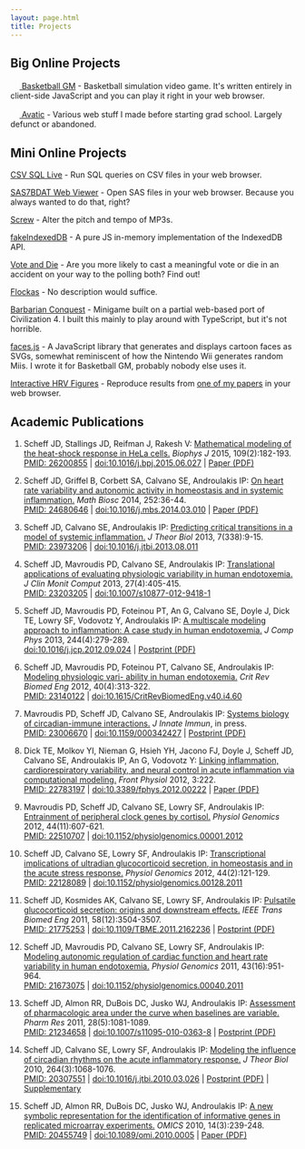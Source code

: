 ```yaml
---
layout: page.html
title: Projects
---
```


<h2>Big Online Projects</h2>

<a href="https://basketball-gm.com/"><img src="/files/icons/basketballgm.png" width="16" height="16" alt="" /> Basketball GM</a> - Basketball simulation video game. It's written entirely in client-side JavaScript and you can play it right in your web browser.

<a href="http://www.avatic.com/"><img src="/files/icons/avatic.png" width="16" height="16" alt="" /> Avatic</a> - Various web stuff I made before starting grad school. Largely defunct or abandoned.

<h2>Mini Online Projects</h2>

<a href="/csv-sql-live/">CSV SQL Live</a> - Run SQL queries on CSV files in your web browser.

<a href="/sas7bdat/">SAS7BDAT Web Viewer</a> - Open SAS files in your web browser. Because you always wanted to do that, right?

<a href="/screw/">Screw</a> - Alter the pitch and tempo of MP3s.

<a href="https://github.com/dumbmatter/fakeIndexedDB">fakeIndexedDB</a> -  A pure JS in-memory implementation of the IndexedDB API.

<a href="/vote-and-die/">Vote and Die</a> - Are you more likely to cast a meaningful vote or die in an accident on your way to the polling both? Find out!

<a href="/flockas/">Flockas</a> - No description would suffice.

<a href="/barbconq/">Barbarian Conquest</a> - Minigame built on a partial web-based port of Civilization 4. I built this mainly to play around with TypeScript, but it's not horrible.

<a href="/facesjs/">faces.js</a> - A JavaScript library that generates and displays cartoon faces as SVGs, somewhat reminiscent of how the Nintendo Wii generates random Miis. I wrote it for Basketball GM, probably nobody else uses it.

<a href="/hrv-interactive/">Interactive HRV Figures</a> - Reproduce results from <a href="http://www.ncbi.nlm.nih.gov/pubmed/24680646">one of my papers</a> in your web browser.

<h2>Academic Publications</h2>

<ol>
<li>
<p>
Scheff JD, Stallings JD, Reifman J, Rakesh V: <a href="/files/papers/2015-heat-shock-response.pdf">Mathematical modeling of the heat-shock response in HeLa cells.</a> <em>Biophys J</em> 2015, 109(2):182-193.<br />
<span class="publinks"><a href="http://www.ncbi.nlm.nih.gov/pubmed/26200855">PMID: 26200855</a> | <a href="http://dx.doi.org/10.1016/j.bpj.2015.06.027">doi:10.1016/j.bpj.2015.06.027</a> | <a href="/files/papers/2015-heat-shock-response.pdf">Paper (PDF)</a></span>
</p>
</li>

<li>
<p>
Scheff JD, Griffel B, Corbett  SA, Calvano SE, Androulakis IP: <a href="/files/papers/2014-on-heart-rate-variability.pdf">On heart rate variability and autonomic activity in homeostasis and in systemic inflammation.</a> <em>Math Biosc</em> 2014, 252:36-44.<br />
<span class="publinks"><a href="http://www.ncbi.nlm.nih.gov/pubmed/24680646">PMID: 24680646</a> | <a href="http://dx.doi.org/10.1016/j.mbs.2014.03.010">doi:10.1016/j.mbs.2014.03.010</a> | <a href="/files/papers/2014-on-heart-rate-variability.pdf">Paper (PDF)</a></span>
</p>
</li>

<li>
<p>
Scheff JD, Calvano SE, Androulakis IP: <a href="http://dx.doi.org/10.1016/j.jtbi.2013.08.011">Predicting critical transitions in a model of systemic inflammation.</a> <em>J Theor Biol</em> 2013, 7(338):9-15.<br />
<span class="publinks"><a href="http://www.ncbi.nlm.nih.gov/pubmed/23973206">PMID: 23973206</a> | <a href="http://dx.doi.org/10.1016/j.jtbi.2013.08.011">doi:10.1016/j.jtbi.2013.08.011</a></span>
</p>
</li>

<li>
<p>
Scheff JD, Mavroudis PD, Calvano SE, Androulakis IP: <a href="http://dx.doi.org/10.1007/s10877-012-9418-1">Translational applications of evaluating
physiologic variability in human endotoxemia.</a> <em>J Clin Monit Comput</em> 2013, 27(4):405-415.<br />
<span class="publinks"><a href="http://www.ncbi.nlm.nih.gov/pubmed/23203205">PMID: 23203205</a> | <a href="http://dx.doi.org/10.1007/s10877-012-9418-1">doi:10.1007/s10877-012-9418-1</a></span>
</p>
</li>

<li>
<p>
Scheff JD, Mavroudis PD, Foteinou PT, An G, Calvano SE, Doyle J, Dick TE, Lowry SF, Vodovotz Y, Androulakis IP: <a href="/files/papers/2013-multiscale-modeling-approach.pdf">A multiscale modeling approach to inflammation: A case study in human endotoxemia.</a> <em>J Comp Phys</em> 2013, 244(4):279-289.<br />
<span class="publinks"><a href="http://dx.doi.org/10.1016/j.jcp.2012.09.024">doi:10.1016/j.jcp.2012.09.024</a> | <a href="/files/papers/2013-multiscale-modeling-approach.pdf">Postprint (PDF)</a></span>
</p>
</li>

<li>
<p>
Scheff JD, Mavroudis PD, Foteinou PT, Calvano SE, Androulakis IP: <a href="http://dx.doi.org/10.1615/CritRevBiomedEng.v40.i4.60">Modeling physiologic vari-
ability in human endotoxemia.</a> <em>Crit Rev Biomed Eng</em> 2012, 40(4):313-322.<br />
<span class="publinks"><a href="http://www.ncbi.nlm.nih.gov/pubmed/23140122">PMID: 23140122</a> | <a href="http://dx.doi.org/10.1615/CritRevBiomedEng.v40.i4.60">doi:10.1615/CritRevBiomedEng.v40.i4.60</a></span>
</p>
</li>

<li>
<p>
Mavroudis PD, Scheff JD, Calvano SE, Androulakis IP: <a href="/files/papers/2012-systems-biology-circadian.pdf">Systems biology of circadian-immune interactions.</a> <em>J Innate Immun</em>, in press.<br />
<span class="publinks"><a href="http://www.ncbi.nlm.nih.gov/pubmed/23006670">PMID: 23006670</a> | <a href="http://dx.doi.org/10.1159/000342427">doi:10.1159/000342427</a> | <a href="/files/papers/2012-systems-biology-circadian.pdf">Postprint (PDF)</a></span>
</p>
</li>

<li>
<p>
Dick TE, Molkov YI, Nieman G, Hsieh YH, Jacono FJ, Doyle J, Scheff JD, Calvano SE, Androulakis IP, An G, Vodovotz Y: <a href="/files/papers/2012-linking-inflammation-cardiorespiratory.pdf">Linking inflammation, cardiorespiratory variability, and neural control in acute inflammation via computational modeling.</a> <em>Front Physiol</em> 2012, 3:222.<br />
<span class="publinks"><a href="http://www.ncbi.nlm.nih.gov/pubmed/22783197">PMID: 22783197</a> | <a href="http://dx.doi.org/10.3389/fphys.2012.00222">doi:10.3389/fphys.2012.00222</a> | <a href="/files/papers/2012-linking-inflammation-cardiorespiratory.pdf">Paper (PDF)</a></span>
</p>
</li>

<li>
<p>
Mavroudis PD, Scheff JD, Calvano SE, Lowry SF, Androulakis IP: <a href="http://dx.doi.org/10.1152/physiolgenomics.00001.2012">Entrainment of peripheral clock genes by cortisol.</a> <em>Physiol Genomics</em> 2012, 44(11):607-621.<br />
<span class="publinks"><a href="http://www.ncbi.nlm.nih.gov/pubmed/22510707">PMID: 22510707</a> | <a href="http://dx.doi.org/10.1152/physiolgenomics.00001.2012">doi:10.1152/physiolgenomics.00001.2012</a></span>
</p>
</li>

<li>
<p>
Scheff JD, Calvano SE, Lowry SF, Androulakis IP: <a href="http://dx.doi.org/10.1152/physiolgenomics.00128.2011">Transcriptional implications of ultradian glucocorticoid secretion, in homeostasis and in the acute stress response.</a> <em>Physiol Genomics</em> 2012, 44(2):121-129.<br />
<span class="publinks"><a href="http://www.ncbi.nlm.nih.gov/pubmed/22128089">PMID: 22128089</a> | <a href="http://dx.doi.org/10.1152/physiolgenomics.00128.2011">doi:10.1152/physiolgenomics.00128.2011</a></span>
</p>
</li>

<li>
<p>
Scheff JD, Kosmides AK, Calvano SE, Lowry SF, Androulakis IP: <a href="/files/papers/2011-pulsatile-glucocorticoid-secretion.pdf">Pulsatile glucocorticoid secretion: origins and downstream effects.</a> <em>IEEE Trans Biomed Eng</em> 2011, 58(12):3504-3507.<br />
<span class="publinks"><a href="http://www.ncbi.nlm.nih.gov/pubmed/21775253">PMID: 21775253</a> | <a href="http://dx.doi.org/10.1109/TBME.2011.2162236">doi:10.1109/TBME.2011.2162236</a> | <a href="/files/papers/2011-pulsatile-glucocorticoid-secretion.pdf">Postprint (PDF)</a></span>
</p>
</li>

<li>
<p>
Scheff JD, Mavroudis PD, Calvano SE, Lowry SF, Androulakis IP: <a href="http://dx.doi.org/10.1152/physiolgenomics.00040.2011">Modeling autonomic regulation of cardiac function and heart rate variability in human endotoxemia.</a> <em>Physiol Genomics</em> 2011, 43(16):951-964.<br />
<span class="publinks"><a href="http://www.ncbi.nlm.nih.gov/pubmed/21673075">PMID: 21673075</a> | <a href="http://dx.doi.org/10.1152/physiolgenomics.00040.2011">doi:10.1152/physiolgenomics.00040.2011</a></span>
</p>
</li>

<li>
<p>
Scheff JD, Almon RR, DuBois DC, Jusko WJ, Androulakis IP: <a href="/files/papers/2011-assessment-pharmacologic-area.pdf">Assessment of pharmacologic area under the curve when baselines are variable.</a> <em>Pharm Res</em> 2011, 28(5):1081-1089.<br />
<span class="publinks"><a href="http://www.ncbi.nlm.nih.gov/pubmed/21234658">PMID: 21234658</a> | <a href="http://dx.doi.org/10.1007/s11095-010-0363-8">doi:10.1007/s11095-010-0363-8</a> | <a href="/files/papers/2011-assessment-pharmacologic-area.pdf">Postprint (PDF)</a></span>
</p>
</li>

<li>
<p>
Scheff JD, Calvano SE, Lowry SF, Androulakis IP: <a href="/files/papers/2010-modeling-influence-circadian.pdf">Modeling the influence of circadian rhythms on the acute inflammatory response.</a> <em>J Theor Biol</em> 2010, 264(3):1068-1076.<br />
<span class="publinks"><a href="http://www.ncbi.nlm.nih.gov/pubmed/20307551">PMID: 20307551</a> | <a href= "http://dx.doi.org/10.1016/j.jtbi.2010.03.026">doi:10.1016/j.jtbi.2010.03.026</a> | <a href="/files/papers/2010-modeling-influence-circadian.pdf">Postprint (PDF)</a> | <a href="/files/papers/2010-modeling-influence-circadian.zip">Supplementary</a></span>
</p>
</li>

<li>
<p>
Scheff JD, Almon RR, DuBois DC, Jusko WJ, Androulakis IP: <a href="/files/papers/2010-new-symbolic-representation.pdf">A new symbolic representation for the identification of informative genes in replicated microarray experiments.</a> <em>OMICS</em> 2010, 14(3):239-248.<br />
<span class="publinks"><a href="http://www.ncbi.nlm.nih.gov/pubmed/20455749">PMID: 20455749</a> | <a href="http://dx.doi.org/10.1089/omi.2010.0005">doi:10.1089/omi.2010.0005</a> | <a href="/files/papers/2010-new-symbolic-representation.pdf">Paper (PDF)</a></span>
</p>
</li>
</ol>